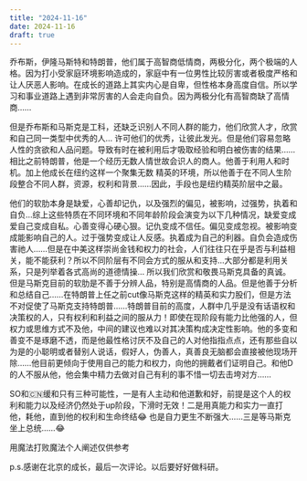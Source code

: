 ```yaml
---
title: "2024-11-16"
date: 2024-11-16
draft: true
---
```



乔布斯，伊隆马斯特和特朗普，他们属于高智商低情商，两极分化，两个极端的人格。因为打小受家庭环境影响造成的，家庭中有一位男性比较厉害或者极度严格和让人厌恶人影响。在成长的道路上其实内心是自卑，但性格本身高度自信。所以学习和事业道路上遇到非常厉害的人会走向自负。因为两极分化有高智商缺了高情商……

但是乔布斯和马斯克是工科，还缺乏识别人不同人群的能力，他们欣赏人才，欣赏和自己同一类型中优秀的人… 许可他们的优秀，让彼此发光。但是他们容易忽略人性的贪欲和人品问题。导致有时在被利用后才吸取经验和明白被伤害的结果……相比之前特朗普，他是一个经历无数人情世故会识人的商人。他善于利用人和时机。加上他成长在纽约这样一个聚集无数
精英的环境，所以他善于在不同人生阶段整合不同人群，资源，权利和背景……因此，手段也是纽约精英阶层中之最。

他们的软肋本身是缺爱，心善却记仇，以及强烈的偏见，被影响，过强势，执着和自负…综上这些特质在不同环境和不同年龄阶段会演变为以下几种情况，缺爱变成爱自己变成自私。心善变得心硬心狠。记仇变成不信任。偏见变成忽视。被影响变成能影响自己的人。过于强势变成让人反感。执着成为自己的利器。自负会造成伤害祂人……但是在中美这样崇尚金钱和权力的社会，人们往往只在乎是否与利益相关，能不能获利？所以不同阶层有不同会方式的服从和支持…大部分都是利用关系，只是列举着各式高尚的道德情操… 所以我们欣赏和敬畏马斯克具备的真诚。但是马斯克目前的软肋是不善于分辨人品，特别是高情商的人品。但是他善于分析和总结自己……在特朗普上任之前cut像马斯克这样的精英和实力股们，但是方法不对促使了马斯克支持特朗普……特朗普目前的高度，人群中几乎是没有话语权和决策权的人，只有权利和利益之间的服从力！即使在现阶段有能力比他强的人，但权力或思维方式不及他，中间的建议也难以对其决策构成决定性影响。他的多变和善变不是琢磨不透，而是他最性格讨厌不及自己的人对他指指点点，还有那些自以为是的小聪明或者替别人说话，假好人，伪善人，真善良无脑都会直接被他现场开除……他目前更倾向于使用自己的能力和权力，向他的拥戴者们证明自己。和他D的人不服从他，他会集中精力去做对自己有利的事不惜一切去击垮对方……

SO和🇨🇳缓和只有三种可能性，一是有人主动和他道歉和好，前提是这个人的权利和能力以及经济仍然处于up阶段，下滑时无效！二是用真能力和实力一直打他，耗他，直到他的权利和生命终结😂 也是自力更生不断强大……三是等马斯克坐上总统……😂

用魔法打败魔法个人阐述仅供参考

p.s.感谢在北京的成长，最后一次评论。以后要好好做科研。
